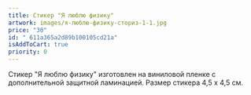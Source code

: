 ```yaml
---
title: Стикер "Я люблю физику"
artwork: images/я-люблю-физику-сториз-1-1.jpg
price: "30"
id: " 611a365a2d89b100105cd21a"
isAddToCart: true
priority: 0
---
```

Стикер "Я люблю физику" изготовлен на виниловой пленке с дополнительной защитной ламинацией. Размер стикера 4,5 х 4,5 см.